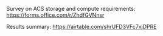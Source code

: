 Survey on ACS storage and compute requirements: https://forms.office.com/r/ZhdfGVNnsr

Results summary: https://airtable.com/shrUFD3VFc7xjDPRE
